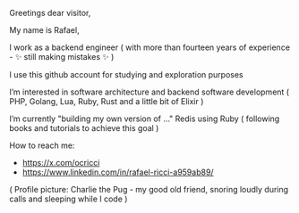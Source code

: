Greetings dear visitor,

My name is Rafael,

I work as a backend engineer ( with more than fourteen years of experience - ✨ still making mistakes ✨ )

I use this github account for studying and exploration purposes

I’m interested in software architecture and backend software development ( PHP, Golang, Lua, Ruby, Rust and a little bit of Elixir )

I’m currently "building my own version of ..." Redis using Ruby ( following books and tutorials to achieve this goal )

How to reach me:

- https://x.com/ocricci
- https://www.linkedin.com/in/rafael-ricci-a959ab89/

( Profile picture: Charlie the Pug - my good old friend, snoring loudly during calls and sleeping while I code )

<!---
ocricci/ocricci is a ✨ special ✨ repository because its `README.md` (this file) appears on your GitHub profile.
You can click the Preview link to take a look at your changes.
--->
